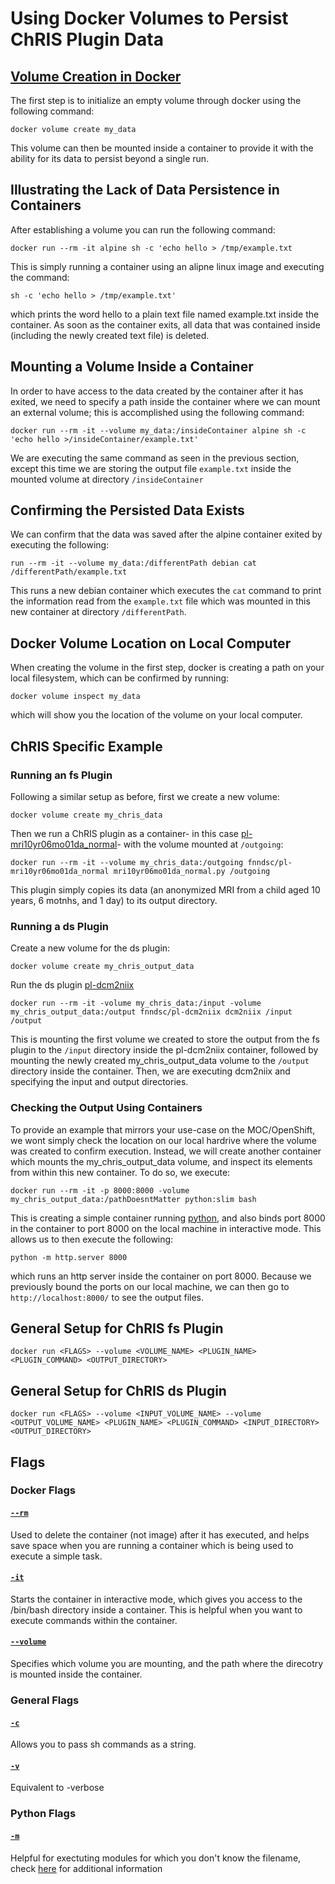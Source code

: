 # Using Docker Volumes to Persist ChRIS Plugin Data

## [Volume Creation in Docker](https://docs.docker.com/engine/reference/commandline/volume_create/)
The first step is to initialize an empty volume through docker using the following command:
```
docker volume create my_data
```
This volume can then be mounted inside a container to provide it with the ability for its data to persist beyond a single run.
## Illustrating the Lack of Data Persistence in Containers
After establishing a volume you can run the following command:
```
docker run --rm -it alpine sh -c 'echo hello > /tmp/example.txt
```
This is simply running a container using an alipne linux image and executing the command:
```
sh -c 'echo hello > /tmp/example.txt'
```
which prints the word hello to a plain text file named example.txt inside the container. As soon as the container exits, all data that was contained inside (including the newly created text file) is deleted. 
## Mounting a Volume Inside a Container
In order to have access to the data created by the container after it has exited, we need to specify a path inside the container where we can mount an external volume; this is accomplished using the following command:
```
docker run --rm -it --volume my_data:/insideContainer alpine sh -c 'echo hello >/insideContainer/example.txt'
```
We are executing the same command as seen in the previous section, except this time we are storing the output file `example.txt` inside the mounted volume at directory `/insideContainer`
## Confirming the Persisted Data Exists
We can confirm that the data was saved after the alpine container exited by executing the following:
```
run --rm -it --volume my_data:/differentPath debian cat /differentPath/example.txt
```
This runs a new debian container which executes the `cat` command to print the information read from the `example.txt` file which was mounted in this new container at directory `/differentPath`.
## Docker Volume Location on Local Computer
When creating the volume in the first step, docker is creating a path on your local filesystem, which can be confirmed by running: 
```
docker volume inspect my_data
```
which will show you the location of the volume on your local computer.
## ChRIS Specific Example
### Running an fs Plugin
Following a similar setup as before, first we create a new volume:
```
docker volume create my_chris_data
```
Then we run a ChRIS plugin as a container- in this case [pl-mri10yr06mo01da_normal](https://github.com/FNNDSC/pl-mri10yr06mo01da_normal)- with the volume mounted at `/outgoing`:
```
docker run --rm -it --volume my_chris_data:/outgoing fnndsc/pl-mri10yr06mo01da_normal mri10yr06mo01da_normal.py /outgoing
```
This plugin simply copies its data (an anonymized MRI from a child aged 10 years, 6 motnhs, and 1 day) to its output directory.

### Running a ds Plugin
Create a new volume for the ds plugin:
```
docker volume create my_chris_output_data
```
Run the ds plugin [pl-dcm2niix](https://github.com/FNNDSC/pl-dcm2niix)
```
docker run --rm -it -volume my_chris_data:/input -volume my_chris_output_data:/output fnndsc/pl-dcm2niix dcm2niix /input /output
```
This is mounting the first volume we created to store the output from the fs plugin to the `/input` directory inside the pl-dcm2niix container, followed by mounting the newly created my_chris_output_data volume to the `/output` directory inside the container. Then, we are executing dcm2niix and specifying the input and output directories. 
### Checking the Output Using Containers
To provide an example that mirrors your use-case on the MOC/OpenShift, we wont simply check the location on our local hardrive where the volume was created to confirm execution. Instead, we will create another container which mounts the my_chris_output_data volume, and inspect its elements from within this new container. To do so, we execute:
```
docker run --rm -it -p 8000:8000 -volume my_chris_output_data:/pathDoesntMatter python:slim bash
```
This is creating a simple container running [python](https://hub.docker.com/layers/library/python/slim/images/sha256-244c0b0e6e7608a16f87382fc8a5ef3c330d042113a9a7b6fc15a95360181651?context=explore), and also binds port 8000 in the container to port 8000 on the local machine in interactive mode. This allows us to then execute the following:
```
python -m http.server 8000
```
which runs an http server inside the container on port 8000. Because we previously bound the ports on our local machine, we can then go to `http://localhost:8000/` to see the output files. 

## General Setup for ChRIS fs Plugin
```
docker run <FLAGS> --volume <VOLUME_NAME> <PLUGIN_NAME> <PLUGIN_COMMAND> <OUTPUT_DIRECTORY>
```
## General Setup for ChRIS ds Plugin
```
docker run <FLAGS> --volume <INPUT_VOLUME_NAME> --volume <OUTPUT_VOLUME_NAME> <PLUGIN_NAME> <PLUGIN_COMMAND> <INPUT_DIRECTORY> <OUTPUT_DIRECTORY>
```
## Flags
### Docker Flags
#### [`--rm`](https://docs.docker.com/engine/reference/commandline/rm/) 
Used to delete the container (not image) after it has executed, and helps save space when you are running a container which is being used to execute a simple task. 
#### [`-it`](https://docs.docker.com/engine/reference/commandline/run/#:~:text=The%20%2Dit%20instructs%20Docker%20to,bash%20shell%20in%20the%20container.)  
Starts the container in interactive mode, which gives you access to the /bin/bash directory inside a container. This is helpful when you want to execute commands within the container.
#### [`--volume`](https://docs.docker.com/storage/volumes/) 
Specifies which volume you are mounting, and the path where the direcotry is mounted inside the container.
### General Flags
#### [`-c`](https://linux.die.net/man/1/bash) 
Allows you to pass sh commands as a string.

#### [`-v`](https://linux.die.net/man/1/bash)
Equivalent to -verbose
### Python Flags
#### [`-m`](https://peps.python.org/pep-0338/)
Helpful for exectuting modules for which you don't know the filename, check [here](https://stackoverflow.com/questions/7610001/what-is-the-purpose-of-the-m-switch) for additional information